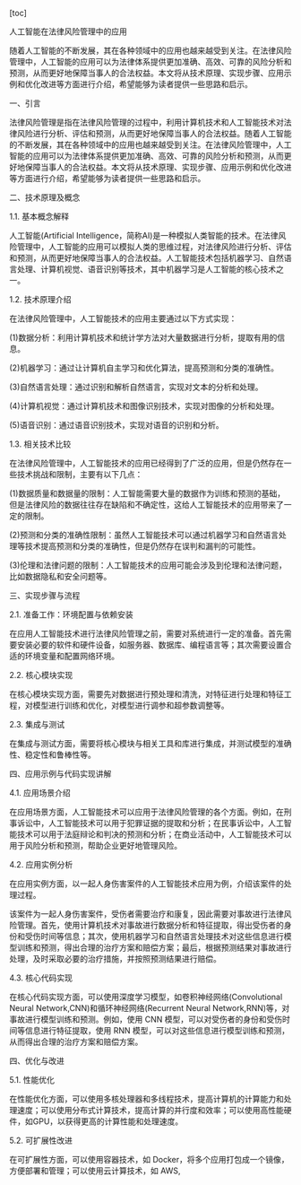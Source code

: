 
[toc]                    
                
                
人工智能在法律风险管理中的应用

随着人工智能的不断发展，其在各种领域中的应用也越来越受到关注。在法律风险管理中，人工智能的应用可以为法律体系提供更加准确、高效、可靠的风险分析和预测，从而更好地保障当事人的合法权益。本文将从技术原理、实现步骤、应用示例和优化改进等方面进行介绍，希望能够为读者提供一些思路和启示。

一、引言

法律风险管理是指在法律风险管理的过程中，利用计算机技术和人工智能技术对法律风险进行分析、评估和预测，从而更好地保障当事人的合法权益。随着人工智能的不断发展，其在各种领域中的应用也越来越受到关注。在法律风险管理中，人工智能的应用可以为法律体系提供更加准确、高效、可靠的风险分析和预测，从而更好地保障当事人的合法权益。本文将从技术原理、实现步骤、应用示例和优化改进等方面进行介绍，希望能够为读者提供一些思路和启示。

二、技术原理及概念

1.1. 基本概念解释

人工智能(Artificial Intelligence，简称AI)是一种模拟人类智能的技术。在法律风险管理中，人工智能的应用可以模拟人类的思维过程，对法律风险进行分析、评估和预测，从而更好地保障当事人的合法权益。人工智能技术包括机器学习、自然语言处理、计算机视觉、语音识别等技术，其中机器学习是人工智能的核心技术之一。

1.2. 技术原理介绍

在法律风险管理中，人工智能技术的应用主要通过以下方式实现：

(1)数据分析：利用计算机技术和统计学方法对大量数据进行分析，提取有用的信息。

(2)机器学习：通过让计算机自主学习和优化算法，提高预测和分类的准确性。

(3)自然语言处理：通过识别和解析自然语言，实现对文本的分析和处理。

(4)计算机视觉：通过计算机技术和图像识别技术，实现对图像的分析和处理。

(5)语音识别：通过语音识别技术，实现对语音的识别和分析。

1.3. 相关技术比较

在法律风险管理中，人工智能技术的应用已经得到了广泛的应用，但是仍然存在一些技术挑战和限制，主要有以下几点：

(1)数据质量和数据量的限制：人工智能需要大量的数据作为训练和预测的基础，但是法律风险的数据往往存在缺陷和不确定性，这给人工智能技术的应用带来了一定的限制。

(2)预测和分类的准确性限制：虽然人工智能技术可以通过机器学习和自然语言处理等技术提高预测和分类的准确性，但是仍然存在误判和漏判的可能性。

(3)伦理和法律问题的限制：人工智能技术的应用可能会涉及到伦理和法律问题，比如数据隐私和安全问题等。

三、实现步骤与流程

2.1. 准备工作：环境配置与依赖安装

在应用人工智能技术进行法律风险管理之前，需要对系统进行一定的准备。首先需要安装必要的软件和硬件设备，如服务器、数据库、编程语言等；其次需要设置合适的环境变量和配置网络环境。

2.2. 核心模块实现

在核心模块实现方面，需要先对数据进行预处理和清洗，对特征进行处理和特征工程，对模型进行训练和优化，对模型进行调参和超参数调整等。

2.3. 集成与测试

在集成与测试方面，需要将核心模块与相关工具和库进行集成，并测试模型的准确性、稳定性和鲁棒性等。

四、应用示例与代码实现讲解

4.1. 应用场景介绍

在应用场景方面，人工智能技术可以应用于法律风险管理的各个方面。例如，在刑事诉讼中，人工智能技术可以用于犯罪证据的提取和分析；在民事诉讼中，人工智能技术可以用于法庭辩论和判决的预测和分析；在商业活动中，人工智能技术可以用于风险分析和预测，帮助企业更好地管理风险。

4.2. 应用实例分析

在应用实例方面，以一起人身伤害案件的人工智能技术应用为例，介绍该案件的处理过程。

该案件为一起人身伤害案件，受伤者需要治疗和康复，因此需要对事故进行法律风险管理。首先，使用计算机技术对事故进行数据分析和特征提取，得出受伤者的身份和受伤时间等信息；其次，使用机器学习和自然语言处理技术对这些信息进行模型训练和预测，得出合理的治疗方案和赔偿方案；最后，根据预测结果对事故进行处理，及时采取必要的治疗措施，并按照预测结果进行赔偿。

4.3. 核心代码实现

在核心代码实现方面，可以使用深度学习模型，如卷积神经网络(Convolutional Neural Network,CNN)和循环神经网络(Recurrent Neural Network,RNN)等，对事故进行模型训练和预测。例如，使用 CNN 模型，可以对受伤者的身份和受伤时间等信息进行特征提取，使用 RNN 模型，可以对这些信息进行模型训练和预测，从而得出合理的治疗方案和赔偿方案。

四、优化与改进

5.1. 性能优化

在性能优化方面，可以使用多核处理器和多线程技术，提高计算机的计算能力和处理速度；可以使用分布式计算技术，提高计算的并行度和效率；可以使用高性能硬件，如GPU，以获得更高的计算性能和处理速度。

5.2. 可扩展性改进

在可扩展性方面，可以使用容器技术，如 Docker，将多个应用打包成一个镜像，方便部署和管理；可以使用云计算技术，如 AWS,

